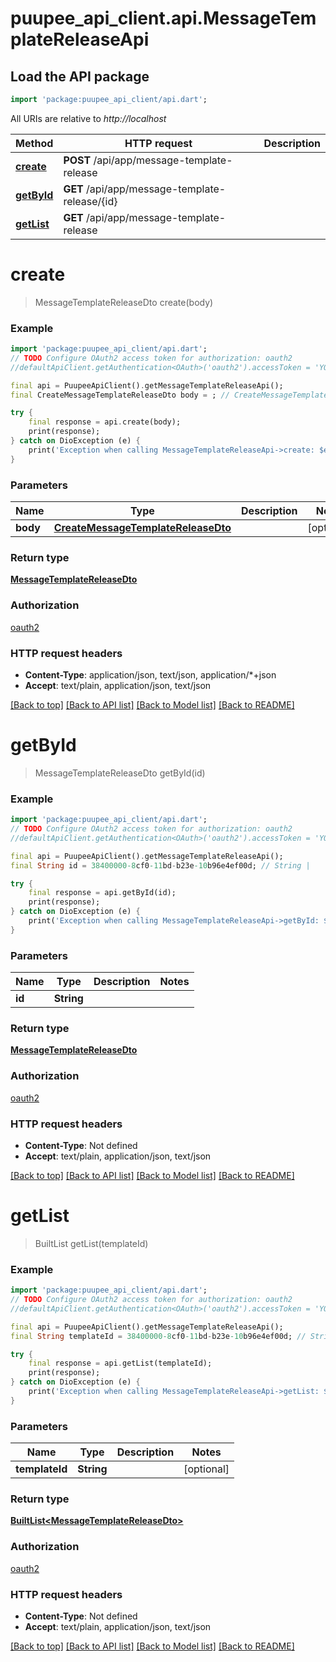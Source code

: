 # puupee_api_client.api.MessageTemplateReleaseApi

## Load the API package
```dart
import 'package:puupee_api_client/api.dart';
```

All URIs are relative to *http://localhost*

Method | HTTP request | Description
------------- | ------------- | -------------
[**create**](MessageTemplateReleaseApi.md#create) | **POST** /api/app/message-template-release | 
[**getById**](MessageTemplateReleaseApi.md#getbyid) | **GET** /api/app/message-template-release/{id} | 
[**getList**](MessageTemplateReleaseApi.md#getlist) | **GET** /api/app/message-template-release | 


# **create**
> MessageTemplateReleaseDto create(body)



### Example
```dart
import 'package:puupee_api_client/api.dart';
// TODO Configure OAuth2 access token for authorization: oauth2
//defaultApiClient.getAuthentication<OAuth>('oauth2').accessToken = 'YOUR_ACCESS_TOKEN';

final api = PuupeeApiClient().getMessageTemplateReleaseApi();
final CreateMessageTemplateReleaseDto body = ; // CreateMessageTemplateReleaseDto | 

try {
    final response = api.create(body);
    print(response);
} catch on DioException (e) {
    print('Exception when calling MessageTemplateReleaseApi->create: $e\n');
}
```

### Parameters

Name | Type | Description  | Notes
------------- | ------------- | ------------- | -------------
 **body** | [**CreateMessageTemplateReleaseDto**](CreateMessageTemplateReleaseDto.md)|  | [optional] 

### Return type

[**MessageTemplateReleaseDto**](MessageTemplateReleaseDto.md)

### Authorization

[oauth2](../README.md#oauth2)

### HTTP request headers

 - **Content-Type**: application/json, text/json, application/*+json
 - **Accept**: text/plain, application/json, text/json

[[Back to top]](#) [[Back to API list]](../README.md#documentation-for-api-endpoints) [[Back to Model list]](../README.md#documentation-for-models) [[Back to README]](../README.md)

# **getById**
> MessageTemplateReleaseDto getById(id)



### Example
```dart
import 'package:puupee_api_client/api.dart';
// TODO Configure OAuth2 access token for authorization: oauth2
//defaultApiClient.getAuthentication<OAuth>('oauth2').accessToken = 'YOUR_ACCESS_TOKEN';

final api = PuupeeApiClient().getMessageTemplateReleaseApi();
final String id = 38400000-8cf0-11bd-b23e-10b96e4ef00d; // String | 

try {
    final response = api.getById(id);
    print(response);
} catch on DioException (e) {
    print('Exception when calling MessageTemplateReleaseApi->getById: $e\n');
}
```

### Parameters

Name | Type | Description  | Notes
------------- | ------------- | ------------- | -------------
 **id** | **String**|  | 

### Return type

[**MessageTemplateReleaseDto**](MessageTemplateReleaseDto.md)

### Authorization

[oauth2](../README.md#oauth2)

### HTTP request headers

 - **Content-Type**: Not defined
 - **Accept**: text/plain, application/json, text/json

[[Back to top]](#) [[Back to API list]](../README.md#documentation-for-api-endpoints) [[Back to Model list]](../README.md#documentation-for-models) [[Back to README]](../README.md)

# **getList**
> BuiltList<MessageTemplateReleaseDto> getList(templateId)



### Example
```dart
import 'package:puupee_api_client/api.dart';
// TODO Configure OAuth2 access token for authorization: oauth2
//defaultApiClient.getAuthentication<OAuth>('oauth2').accessToken = 'YOUR_ACCESS_TOKEN';

final api = PuupeeApiClient().getMessageTemplateReleaseApi();
final String templateId = 38400000-8cf0-11bd-b23e-10b96e4ef00d; // String | 

try {
    final response = api.getList(templateId);
    print(response);
} catch on DioException (e) {
    print('Exception when calling MessageTemplateReleaseApi->getList: $e\n');
}
```

### Parameters

Name | Type | Description  | Notes
------------- | ------------- | ------------- | -------------
 **templateId** | **String**|  | [optional] 

### Return type

[**BuiltList&lt;MessageTemplateReleaseDto&gt;**](MessageTemplateReleaseDto.md)

### Authorization

[oauth2](../README.md#oauth2)

### HTTP request headers

 - **Content-Type**: Not defined
 - **Accept**: text/plain, application/json, text/json

[[Back to top]](#) [[Back to API list]](../README.md#documentation-for-api-endpoints) [[Back to Model list]](../README.md#documentation-for-models) [[Back to README]](../README.md)

